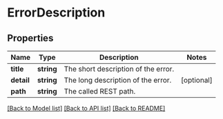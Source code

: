 # ErrorDescription

## Properties
Name | Type | Description | Notes
------------ | ------------- | ------------- | -------------
**title** | **string** | The short description of the error. | 
**detail** | **string** | The long description of the error. | [optional] 
**path** | **string** | The called REST path. | 

[[Back to Model list]](../../README.md#documentation-for-models) [[Back to API list]](../../README.md#documentation-for-api-endpoints) [[Back to README]](../../README.md)

